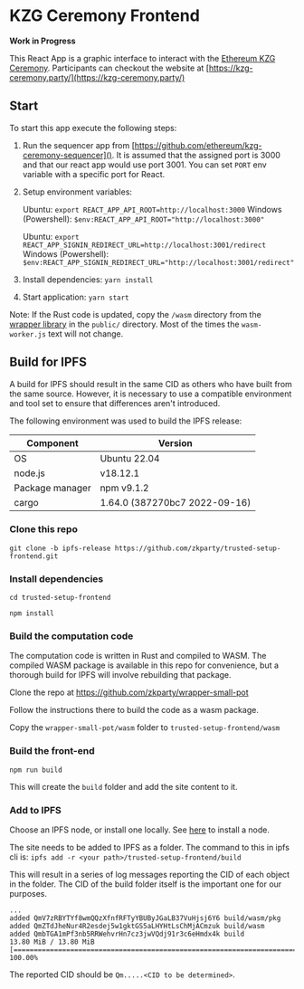 # KZG Ceremony Frontend

**Work in Progress**

This React App is a graphic interface to interact with the [Ethereum KZG Ceremony](https://github.com/ethereum/kzg-ceremony). Participants can checkout the website at [https://kzg-ceremony.party/](https://kzg-ceremony.party/)

## Start

To start this app execute the following steps:

1. Run the sequencer app from [https://github.com/ethereum/kzg-ceremony-sequencer](). It is assumed that the assigned port is 3000 and that our react app would use port 3001. You can set `PORT` env variable with a specific port for React.

1. Setup environment variables:

    Ubuntu: `export REACT_APP_API_ROOT=http://localhost:3000`
    Windows (Powershell): ` $env:REACT_APP_API_ROOT="http://localhost:3000" `

    Ubuntu: `export REACT_APP_SIGNIN_REDIRECT_URL=http://localhost:3001/redirect`
    Windows (Powershell): ` $env:REACT_APP_SIGNIN_REDIRECT_URL="http://localhost:3001/redirect" `

2. Install dependencies: `yarn install`

4. Start application: `yarn start`


Note: If the Rust code is updated, copy the `/wasm` directory from the [wrapper library](https://github.com/zkparty/wrapper-small-pot) in the `public/` directory. Most of the times the `wasm-worker.js` text will not change.


## Build for IPFS

A build for IPFS should result in the same CID as others who have built from the same source. However, it is necessary
to use a compatible environment and tool set to ensure that differences aren't introduced.

The following environment was used to build the IPFS release:

| Component | Version |
| -------- | ----------- |
| OS | Ubuntu 22.04 |
| node.js | v18.12.1 |
| Package manager | npm v9.1.2 |
| cargo | 1.64.0 (387270bc7 2022-09-16) |


### Clone this repo

`git clone -b ipfs-release https://github.com/zkparty/trusted-setup-frontend.git`

### Install dependencies

`cd trusted-setup-frontend`

`npm install`

### Build the computation code
The computation code is written in Rust and compiled to WASM. The compiled WASM package is available in this repo for convenience, but a thorough build for IPFS will involve rebuilding that package.

Clone the repo at 
https://github.com/zkparty/wrapper-small-pot

Follow the instructions there to build the code as a wasm package.

Copy the `wrapper-small-pot/wasm` folder to `trusted-setup-frontend/wasm`

### Build the front-end 

`npm run build`

This will create the `build` folder and add the site content to it.

### Add to IPFS

Choose an IPFS node, or install one locally. See [here](https://docs.ipfs.tech/install/ipfs-desktop/) to install a node.

The site needs to be added to IPFS as a folder. The command to this in ipfs cli is: ```ipfs add -r <your path>/trusted-setup-frontend/build```

This will result in a series of log messages reporting the CID of each object in the folder. The CID of the build folder itself is the important one for our purposes. 

```
...
added QmV7zRBYTYf8wmQQzXfnfRFTyYBUByJGaLB37VuHjsj6Y6 build/wasm/pkg
added QmZTdJheNur4R2esdej5w1gktGS5aLHYHtLsChMjACmzuk build/wasm
added QmbTGA1mPf3nb5RRWehvrHn7cz3jwVQdj91r3c6eHmdx4k build
13.80 MiB / 13.80 MiB [=======================================================================================] 100.00%
```

The reported CID should be `Qm.....<CID to be determined>`.

